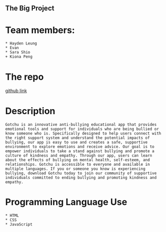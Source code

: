 ## **The Big Project**

# Team members:

```
* Hayden Leung
* Evan
* Sara Shio
+ Kiona Peng

```

# The repo

[github link](https://github.com/Haydenleung/MDIA2109-BigProject)


# Description

```
Gotchu is an innovative anti-bullying educational app that provides emotional tools and support for individuals who are being bullied or know someone who is. Specifically designed to help users connect with the right support system and understand the potential impacts of bullying, our app is easy to use and creates a safe, supportive environment to explore emotions and receive advice. Our goal is to empower individuals to take a stand against bullying and promote a culture of kindness and empathy. Through our app, users can learn about the effects of bullying on mental health, self-esteem, and relationships. Gotchu is accessible to everyone and available in multiple languages. If you or someone you know is experiencing bullying, download Gotchu today to join our community of supportive individuals committed to ending bullying and promoting kindness and empathy.
```

# Programming Language Use

```
* HTML
* CSS
* JavaScript
```
